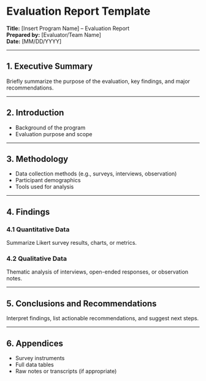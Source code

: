 # Evaluation Report Template

**Title:** [Insert Program Name] – Evaluation Report  
**Prepared by:** [Evaluator/Team Name]  
**Date:** [MM/DD/YYYY]

---

## 1. Executive Summary
Briefly summarize the purpose of the evaluation, key findings, and major recommendations.

---

## 2. Introduction
- Background of the program
- Evaluation purpose and scope

---

## 3. Methodology
- Data collection methods (e.g., surveys, interviews, observation)
- Participant demographics
- Tools used for analysis

---

## 4. Findings
### 4.1 Quantitative Data
Summarize Likert survey results, charts, or metrics.

### 4.2 Qualitative Data
Thematic analysis of interviews, open-ended responses, or observation notes.

---

## 5. Conclusions and Recommendations
Interpret findings, list actionable recommendations, and suggest next steps.

---

## 6. Appendices
- Survey instruments
- Full data tables
- Raw notes or transcripts (if appropriate)
